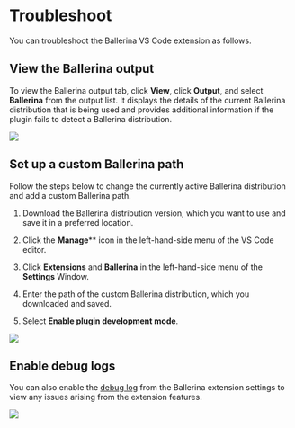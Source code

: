 # Troubleshoot

You can troubleshoot the Ballerina VS Code extension as follows.

## View the Ballerina output

To view the Ballerina output tab, click **View**, click **Output**, and select **Ballerina** from the output list. It displays the details of the current Ballerina distribution that is being used and provides additional information if the plugin fails to detect a Ballerina distribution.

<img src="https://github.com/wso2/docs-ballerina-vscode-extension/blob/revamp-vs-code-docs/en/docs/img/troubleshoot/view-ballerina-output.gif" class="cInlineImage-full"/>

## Set up a custom Ballerina path

Follow the steps below to change the currently active Ballerina distribution and add a custom Ballerina path.

1. Download the Ballerina distribution version, which you want to use and save it in a preferred location.

2. Click the **Manage**** icon in the left-hand-side menu of the VS Code editor.

3. Click **Extensions** and **Ballerina** in the left-hand-side menu of the **Settings** Window.

4. Enter the path of the custom Ballerina distribution, which you downloaded and saved.

5. Select **Enable plugin development mode**.

<img src="https://github.com/wso2/docs-ballerina-vscode-extension/blob/revamp-vs-code-docs/en/docs/img/troubleshoot/set-custom-ballerina-path.png" class="cInlineImage-full"/>

## Enable debug logs

You can also enable the [debug log](https://wso2.com/ballerina/vscode/docs/configure-the-extension/#advanced-configurations) from the Ballerina extension settings to view any issues arising from the extension features.

<img src="https://github.com/wso2/docs-ballerina-vscode-extension/blob/revamp-vs-code-docs/en/docs/img/troubleshoot/enable-debug-log.png" class="cInlineImage-full"/>
